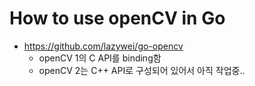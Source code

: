 # How to use openCV in Go

- https://github.com/lazywei/go-opencv
	- openCV 1의 C API를 binding함
	- openCV 2는 C++ API로 구성되어 있어서 아직 작업중..